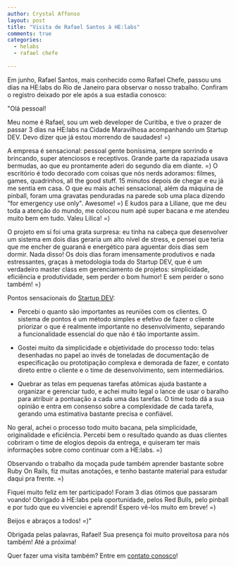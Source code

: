 ```yaml
---
author: Crystal Affonso
layout: post
title: "Visita de Rafael Santos à HE:labs"
comments: true
categories:
  - helabs
  - rafael chefe
  
---
```


Em junho, Rafael Santos, mais conhecido como Rafael Chefe, passou uns dias na HE:labs do Rio de Janeiro para observar o nosso trabalho. Confiram o registro deixado por ele após a sua estadia conosco:

<!--more--> 

"Olá pessoal!

Meu nome é Rafael, sou um web developer de Curitiba, e tive o prazer de passar 3 dias na HE:labs na Cidade Maravilhosa acompanhando um Startup DEV. Devo dizer que já estou morrendo de saudades! =)

A empresa é sensacional: pessoal gente boníssima, sempre sorrindo e brincando, super atenciosos e receptivos. Grande parte da rapaziada usava bermudas, ao que eu prontamente aderi do segundo dia em diante. =) O escritório é todo decorado com coisas que nós nerds adoramos: filmes, games, quadrinhos, all the good stuff. 15 minutos depois de chegar e eu já me sentia em casa. O que eu mais achei sensacional, além da máquina de pinball, foram uma gravatas penduradas na parede sob uma placa dizendo "for emergency use only". Awesome! =) E kudos para a Liliane, que me deu toda a atenção do mundo, me colocou num apê super bacana e me atendeu muito bem em tudo. Valeu Lilica! =)

O projeto em si foi uma grata surpresa: eu tinha na cabeça que desenvolver um sistema em dois dias geraria um alto nível de stress, e pensei que teria que me encher de guaraná e energético para aguentar dois dias sem dormir. Nada disso! Os dois dias foram imensamente produtivos e nada estressantes, graças à metodologia toda do Startup DEV, que é um verdadeiro master class em gerenciamento de projetos: simplicidade, eficiência e produtividade, sem perder o bom humor! E sem perder o sono também! =)

Pontos sensacionais do [Startup DEV](http://startupdev.com.br/):

- Percebi o quanto são importantes as reuniões com os clientes. O sistema de pontos é um método simples e efetivo de fazer o cliente priorizar o que é realmente importante no desenvolvimento, separando a funcionalidade essencial do que não é tão importante assim.

- Gostei muito da simplicidade e objetividade do processo todo: telas desenhadas no papel ao invés de toneladas de documentação de especificação ou prototipação complexa e demorada de fazer, e contato direto entre o cliente e o time de desenvolvimento, sem intermediários.

- Quebrar as telas em pequenas tarefas atômicas ajuda bastante a organizar e gerenciar tudo, e achei muito legal o lance de usar o baralho para atribuir a pontuação a cada uma das tarefas. O time todo dá a sua opinião e entra em consenso sobre a complexidade de cada tarefa, gerando uma estimativa bastante precisa e confiável.

No geral, achei o processo todo muito bacana, pela simplicidade, originalidade e eficiência. Percebi bem o resultado quando as duas clientes cobriram o time de elogios depois da entrega, e quiseram ter mais informações sobre como continuar com a HE:labs. =)

Observando o trabalho da moçada pude também aprender bastante sobre Ruby On Rails, fiz muitas anotações, e tenho bastante material para estudar daqui pra frente. =)

Fiquei muito feliz em ter participado! Foram 3 dias ótimos que passaram voando! Obrigado à HE:labs pela oportunidade, pelos Red Bulls, pelo pinball e por tudo que eu vivenciei e aprendi! Espero vê-los muito em breve! =)

Beijos e abraços a todos! =)"


Obrigada pelas palavras, Rafael! Sua presença foi muito proveitosa para nós também! Até a próxima!  

Quer fazer uma visita também? Entre em [contato conosco](http://helabs.com.br/#fale-conosco)!
